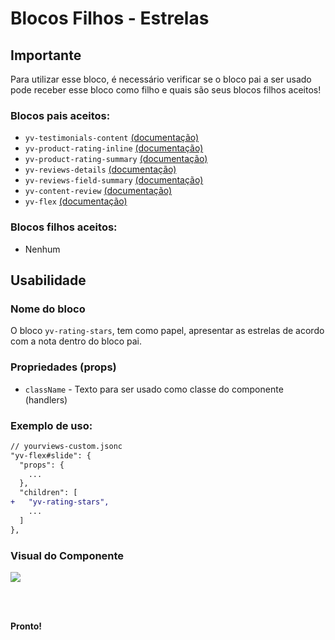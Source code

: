 # Blocos Filhos - Estrelas

## Importante

Para utilizar esse bloco, é necessário verificar se o bloco pai a ser usado pode receber esse bloco como filho e quais são seus blocos filhos aceitos!

### Blocos pais aceitos:

 - `yv-testimonials-content` [(documentação)](https://github.com/yourviewsbyhiplatform/documentacoes/blob/master/Blocos%20Filhos%20-%20Conte%C3%BAdo%20Testemunhos.md)
 - `yv-product-rating-inline` [(documentação)](#)
 - `yv-product-rating-summary` [(documentação)](#)
 - `yv-reviews-details` [(documentação)](#)
 - `yv-reviews-field-summary` [(documentação)](#)
 - `yv-content-review` [(documentação)](#)
 - `yv-flex` [(documentação)](https://github.com/yourviewsbyhiplatform/documentacoes/blob/master/Blocos%20Filhos%20-%20Flex%20Box.md)

### Blocos filhos aceitos:

- Nenhum
 
## Usabilidade

### Nome do bloco

O bloco `yv-rating-stars`, tem como papel, apresentar as estrelas de acordo com a nota dentro do bloco pai.

### Propriedades (props)

 - `className` - Texto para ser usado como classe do componente (handlers)

### Exemplo de uso:

```diff
// yourviews-custom.jsonc
"yv-flex#slide": {
  "props": {
    ...
  },
  "children": [
+   "yv-rating-stars",
    ...
  ]
},
```

### Visual do Componente
![](https://i.imgur.com/okMRHqX.png)

<br>
<br>

**Pronto!**

<!--stackedit_data:
eyJoaXN0b3J5IjpbLTExMDY5NzI1NDNdfQ==
-->